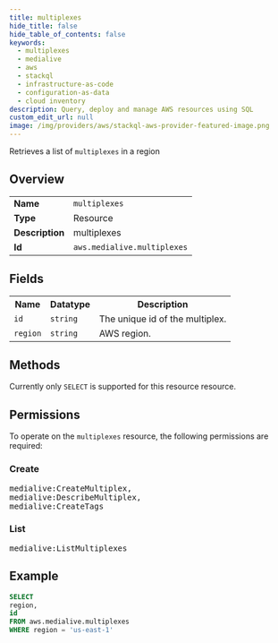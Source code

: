 ```yaml
---
title: multiplexes
hide_title: false
hide_table_of_contents: false
keywords:
  - multiplexes
  - medialive
  - aws
  - stackql
  - infrastructure-as-code
  - configuration-as-data
  - cloud inventory
description: Query, deploy and manage AWS resources using SQL
custom_edit_url: null
image: /img/providers/aws/stackql-aws-provider-featured-image.png
---
```

Retrieves a list of <code>multiplexes</code> in a region

## Overview
<table><tbody>
<tr><td><b>Name</b></td><td><code>multiplexes</code></td></tr>
<tr><td><b>Type</b></td><td>Resource</td></tr>
<tr><td><b>Description</b></td><td>multiplexes</td></tr>
<tr><td><b>Id</b></td><td><code>aws.medialive.multiplexes</code></td></tr>
</tbody></table>

## Fields
<table><tbody>
<tr><th>Name</th><th>Datatype</th><th>Description</th></tr>
<tr><td><code>id</code></td><td><code>string</code></td><td>The unique id of the multiplex.</td></tr>
<tr><td><code>region</code></td><td><code>string</code></td><td>AWS region.</td></tr>

</tbody></table>

## Methods
Currently only <code>SELECT</code> is supported for this resource resource.

## Permissions

To operate on the <code>multiplexes</code> resource, the following permissions are required:

### Create
<pre>
medialive:CreateMultiplex,
medialive:DescribeMultiplex,
medialive:CreateTags</pre>

### List
<pre>
medialive:ListMultiplexes</pre>


## Example
```sql
SELECT
region,
id
FROM aws.medialive.multiplexes
WHERE region = 'us-east-1'
```
